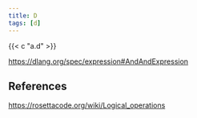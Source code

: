 ```yaml
---
title: D
tags: [d]
---
```


{{< c "a.d" >}}

<https://dlang.org/spec/expression#AndAndExpression>

## References

<https://rosettacode.org/wiki/Logical_operations>

